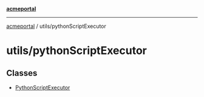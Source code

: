 [**acmeportal**](../../README.md)

***

[acmeportal](../../README.md) / utils/pythonScriptExecutor

# utils/pythonScriptExecutor

## Classes

- [PythonScriptExecutor](classes/PythonScriptExecutor.md)
